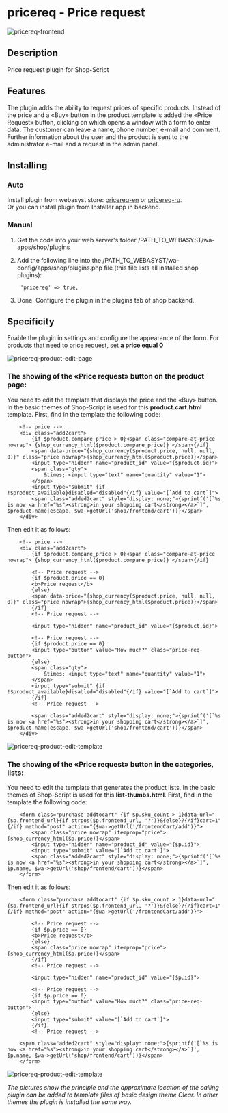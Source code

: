 # pricereq - Price request

![pricereq-frontend](https://www.webasyst.com/wa-data/public/baza/products/img/20/2720/7869.970.png)

## Description
Price request plugin for Shop-Script

## Features
The plugin adds the ability to request prices of specific products. Instead of the price and a «Buy» button in the product template is added the «Price Request» button, clicking on which opens a window with a form to enter data. The customer can leave a name, phone number, e-mail and comment. Further information about the user and the product is sent to the administrator e-mail and a request in the admin panel.

## Installing
### Auto
Install plugin from webasyst store: [pricereq-en](https://www.webasyst.com/store/plugin/shop/pricereq/) or [pricereq-ru](https://www.webasyst.ru/store/plugin/shop/pricereq/).  
Or you can install plugin from Installer app in backend.

### Manual
1. Get the code into your web server's folder /PATH_TO_WEBASYST/wa-apps/shop/plugins

2. Add the following line into the /PATH_TO_WEBASYST/wa-config/apps/shop/plugins.php file (this file lists all installed shop plugins):

		'pricereq' => true,

3. Done. Configure the plugin in the plugins tab of shop backend.

## Specificity
Enable the plugin in settings and configure the appearance of the form. For products that need to price request, set **a price equal 0**

![pricereq-product-edit-page](https://www.webasyst.com/wa-data/public/baza/products/img/20/2720/7878.970.png)

### The showing of the «Price request» button on the product page:
You need to edit the template that displays the price and the «Buy» button. In the basic themes of Shop-Script is used for this **product.cart.html** template. First, find in the template the following code:

		<!-- price -->
		<div class="add2cart">
			{if $product.compare_price > 0}<span class="compare-at-price nowrap"> {shop_currency_html($product.compare_price)} </span>{/if}
			<span data-price="{shop_currency($product.price, null, null, 0)}" class="price nowrap">{shop_currency_html($product.price)}</span>
			<input type="hidden" name="product_id" value="{$product.id}">
			<span class="qty">
				&times; <input type="text" name="quantity" value="1">
			</span>
			<input type="submit" {if !$product_available}disabled="disabled"{/if} value="[`Add to cart`]">
			<span class="added2cart" style="display: none;">{sprintf('[`%s is now <a href="%s"><strong>in your shopping cart</strong></a>`]', $product.name|escape, $wa->getUrl('shop/frontend/cart'))}</span>
		</div>

Then edit it as follows:

		<!-- price -->
		<div class="add2cart">
			{if $product.compare_price > 0}<span class="compare-at-price nowrap"> {shop_currency_html($product.compare_price)} </span>{/if}
			
			<!-- Price request -->
			{if $product.price == 0}
			<b>Price request</b>
			{else}
			<span data-price="{shop_currency($product.price, null, null, 0)}" class="price nowrap">{shop_currency_html($product.price)}</span>
			{/if}
			<!-- Price request -->

			<input type="hidden" name="product_id" value="{$product.id}">

			<!-- Price request -->
			{if $product.price == 0}
			<input type="button" value="How much?" class="price-req-button">
			{else}
			<span class="qty">
				&times; <input type="text" name="quantity" value="1">
			</span>
			<input type="submit" {if !$product_available}disabled="disabled"{/if} value="[`Add to cart`]">
			{/if}
			<!-- Price request -->

			<span class="added2cart" style="display: none;">{sprintf('[`%s is now <a href="%s"><strong>in your shopping cart</strong></a>`]', $product.name|escape, $wa->getUrl('shop/frontend/cart'))}</span>
		</div>

![pricereq-product-edit-template](https://www.webasyst.com/wa-data/public/baza/products/img/20/2720/7880.970.png)

### The showing of the «Price request» button in the categories, lists:
You need to edit the template that generates the product lists. In the basic themes of Shop-Script is used for this **list-thumbs.html**. First, find in the template the following code:

		<form class="purchase addtocart" {if $p.sku_count > 1}data-url="{$p.frontend_url}{if strpos($p.frontend_url, '?')}&{else}?{/if}cart=1"{/if} method="post" action="{$wa->getUrl('/frontendCart/add')}">
			<span class="price nowrap" itemprop="price">{shop_currency_html($p.price)}</span>
			<input type="hidden" name="product_id" value="{$p.id}">
			<input type="submit" value="[`Add to cart`]">
			<span class="added2cart" style="display: none;">{sprintf('[`%s is now <a href="%s"><strong>in your shopping cart</strong></a>`]', $p.name, $wa->getUrl('shop/frontend/cart'))}</span>
		</form> 

Then edit it as follows:

		<form class="purchase addtocart" {if $p.sku_count > 1}data-url="{$p.frontend_url}{if strpos($p.frontend_url, '?')}&{else}?{/if}cart=1"{/if} method="post" action="{$wa->getUrl('/frontendCart/add')}">

			<!-- Price request -->
			{if $p.price == 0}
			<b>Price request</b>
			{else}
			<span class="price nowrap" itemprop="price">{shop_currency_html($p.price)}</span>
			{/if}
			<!-- Price request -->

			<input type="hidden" name="product_id" value="{$p.id}">

			<!-- Price request -->
			{if $p.price == 0}
			<input type="button" value="How much?" class="price-req-button">
			{else}
			<input type="submit" value="[`Add to cart`]">
			{/if}
			<!-- Price request -->

		<span class="added2cart" style="display: none;">{sprintf('[`%s is now <a href="%s"><strong>in your shopping cart</strong></a>`]', $p.name, $wa->getUrl('shop/frontend/cart'))}</span>
		</form> 

![pricereq-product-edit-template](https://www.webasyst.com/wa-data/public/baza/products/img/20/2720/7879.970.png)

*The pictures show the principle and the approximate location of the calling plugin can be added to template files of basic design theme Clear. In other themes the plugin is installed the same way.*
